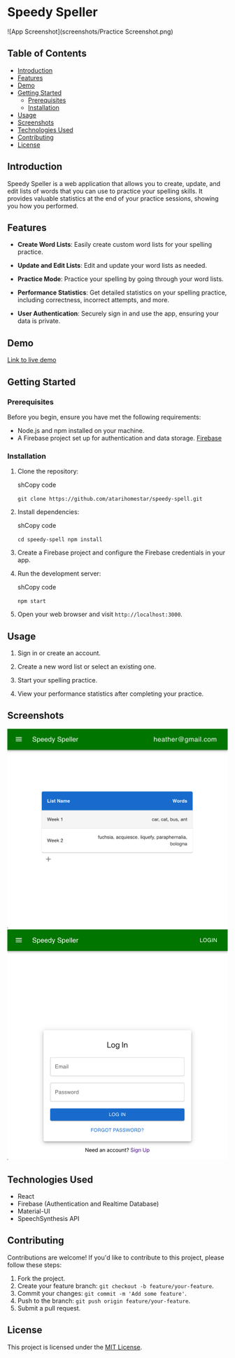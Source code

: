 
# Speedy Speller

![App Screenshot](screenshots/Practice Screenshot.png)

## Table of Contents

-   [Introduction](#introduction)
-   [Features](#features)
-   [Demo](#demo)
-   [Getting Started](#getting-started)
    -   [Prerequisites](#prerequisites)
    -   [Installation](#installation)
-   [Usage](#usage)
-   [Screenshots](#screenshots)
-   [Technologies Used](#technologies-used)
-   [Contributing](#contributing)
-   [License](#license)

## Introduction

Speedy Speller is a web application that allows you to create, update, and edit lists of words that you can use to practice your spelling skills. It provides valuable statistics at the end of your practice sessions, showing you how you performed.

## Features

-   **Create Word Lists**: Easily create custom word lists for your spelling practice.
    
-   **Update and Edit Lists**: Edit and update your word lists as needed.
    
-   **Practice Mode**: Practice your spelling by going through your word lists.
    
-   **Performance Statistics**: Get detailed statistics on your spelling practice, including correctness, incorrect attempts, and more.
    
-   **User Authentication**: Securely sign in and use the app, ensuring your data is private.
    

## Demo

[Link to live demo](https://speedy-speller.firebaseapp.com/)

## Getting Started

### Prerequisites

Before you begin, ensure you have met the following requirements:

-   Node.js and npm installed on your machine.
-   A Firebase project set up for authentication and data storage. [Firebase](https://firebase.google.com/)

### Installation

1.  Clone the repository:
    
    shCopy code
    
    `git clone https://github.com/atarihomestar/speedy-spell.git` 
    
2.  Install dependencies:
    
    shCopy code
    
    `cd speedy-spell
    npm install` 
    
3.  Create a Firebase project and configure the Firebase credentials in your app.
    
4.  Run the development server:
    
    shCopy code
    
    `npm start` 
    
5.  Open your web browser and visit `http://localhost:3000`.
    

## Usage

1.  Sign in or create an account.
    
2.  Create a new word list or select an existing one.
    
3.  Start your spelling practice.
    
4.  View your performance statistics after completing your practice.
    

## Screenshots

![App Screenshot 1](screenshots/word-lists.png) ![App Screenshot 2](screenshots/login.png)

## Technologies Used

-   React
-   Firebase (Authentication and Realtime Database)
-   Material-UI
-   SpeechSynthesis API

## Contributing

Contributions are welcome! If you'd like to contribute to this project, please follow these steps:

1.  Fork the project.
2.  Create your feature branch: `git checkout -b feature/your-feature`.
3.  Commit your changes: `git commit -m 'Add some feature'`.
4.  Push to the branch: `git push origin feature/your-feature`.
5.  Submit a pull request.

## License

This project is licensed under the [MIT License](https://chat.openai.com/c/LICENSE).

